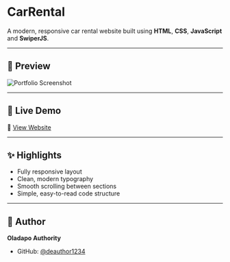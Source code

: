 # CarRental

A modern, responsive car rental website built using **HTML**, **CSS**, **JavaScript** and **SwiperJS**.

---

## 📸 Preview

![Portfolio Screenshot](./screenshot.png)  

---

## 🚀 Live Demo
🔗 [View Website](https://carrentalportfolio.netlify.app/)

---

## ✨ Highlights
- Fully responsive layout
- Clean, modern typography
- Smooth scrolling between sections
- Simple, easy-to-read code structure

---

## 👤 Author
**Oladapo Authority**  
- GitHub: [@deauthor1234](https://github.com/deauthor1234)
